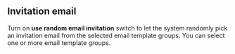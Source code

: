 ## Invitation email

Turn on **use random email invitation** switch to let the system randomly pick an invitation email from the selected email template groups. You can select one or more email template groups.	
